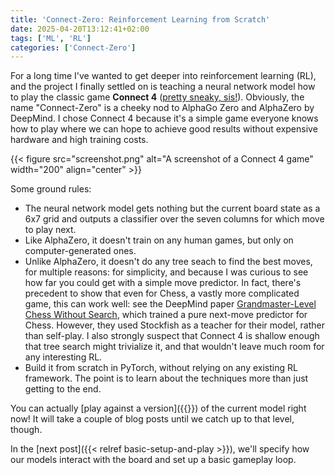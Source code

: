 ```yaml
---
title: 'Connect-Zero: Reinforcement Learning from Scratch'
date: 2025-04-20T13:12:41+02:00
tags: ['ML', 'RL']
categories: ['Connect-Zero']
---
```


For a long time I've wanted to get deeper into reinforcement learning (RL), and the project
I finally settled on is teaching a neural network model
how to play the classic game **Connect 4** ([pretty sneaky, sis!](https://www.youtube.com/watch?v=KN3nohBw_CE)).
Obviously, the name "Connect-Zero" is a cheeky nod to AlphaGo Zero
and AlphaZero by DeepMind.
I chose Connect 4 because it's a simple game everyone knows how to play where we can
hope to achieve good results without expensive hardware and high training costs.

{{< figure src="screenshot.png" alt="A screenshot of a Connect 4 game"
  width="200" align="center" >}}

Some ground rules:
- The neural network model gets nothing but the current board state as a 6x7 grid and
  outputs a classifier over the seven columns for which move to play next.
- Like AlphaZero, it doesn't train on any human games, but only on computer-generated ones.
- Unlike AlphaZero, it doesn't do any tree seach to find the best moves, for multiple
  reasons:
  for simplicity, and because I was curious to see how far you could get with a
  simple move predictor. In fact, there's precedent to show that even for Chess, a vastly
  more complicated game, this can work well: see the DeepMind paper
  [Grandmaster-Level Chess Without Search](https://arxiv.org/pdf/2402.04494v1), which
  trained a pure next-move predictor for Chess. However, they used Stockfish as a teacher
  for their model, rather than self-play.
  I also strongly suspect that Connect 4 is shallow enough that tree search might
  trivialize it, and that wouldn't leave much room for any interesting RL.
- Build it from scratch in PyTorch, without relying on any existing RL framework. The
  point is to learn about the techniques more than just getting to the end.

You can actually [play against a version]({{<relref connect-4>}}) of the current model
right now! It will take a couple of blog posts until we catch up to that level, though.

In the [next post]({{< relref basic-setup-and-play >}}), we'll specify how our models
interact with the board and set up a basic gameplay loop.